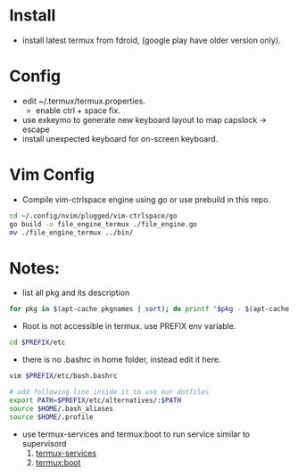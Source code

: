 # Install
* install latest termux from fdroid, (google play have older version only).
# Config
* edit ~/.termux/termux.properties.
    * enable ctrl + space fix.
* use exkeymo to generate new keyboard layout to map capslock -> escape
* install unexpected keyboard for on-screen keyboard.

# Vim Config
* Compile vim-ctrlspace engine using go or use prebuild in this repo.
```bash
cd ~/.config/nvim/plugged/vim-ctrlspace/go
go build -o file_engine_termux ./file_engine.go
mv ./file_engine_termux ../bin/
```

# Notes:
* list all pkg and its description
```bash
for pkg in $(apt-cache pkgnames | sort); do printf "$pkg - $(apt-cache show $pkg | grep -m 1 "Description:"  | cut -c 14-)\n"; done
```

* Root is not accessible in termux. use PREFIX env variable.
```bash
cd $PREFIX/etc
```

* there is no .bashrc in home folder, instead edit it here.
```bash
vim $PREFIX/etc/bash.bashrc

# add following line inside it to use our dotfiles
export PATH=$PREFIX/etc/alternatives/:$PATH
source $HOME/.bash_aliases
source $HOME/.profile
```

* use termux-services and termux:boot to run service similar to supervisord
   1. [termux-services](https://wiki.termux.com/wiki/Termux-services) 
   2. [termux:boot](https://wiki.termux.com/wiki/Termux:Boot) 
